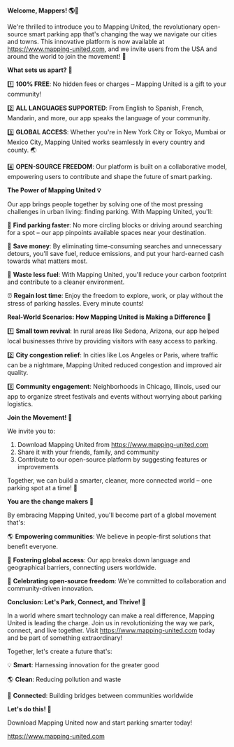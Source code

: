 **Welcome, Mappers! 🌎🚗**

We're thrilled to introduce you to Mapping United, the revolutionary open-source smart parking app that's changing the way we navigate our cities and towns. This innovative platform is now available at https://www.mapping-united.com, and we invite users from the USA and around the world to join the movement! 🌟

**What sets us apart? 🤔**

1️⃣ **100% FREE**: No hidden fees or charges – Mapping United is a gift to your community!

2️⃣ **ALL LANGUAGES SUPPORTED**: From English to Spanish, French, Mandarin, and more, our app speaks the language of your community.

3️⃣ **GLOBAL ACCESS**: Whether you're in New York City or Tokyo, Mumbai or Mexico City, Mapping United works seamlessly in every country and county. 🌏

4️⃣ **OPEN-SOURCE FREEDOM**: Our platform is built on a collaborative model, empowering users to contribute and shape the future of smart parking.

**The Power of Mapping United 💡**

Our app brings people together by solving one of the most pressing challenges in urban living: finding parking. With Mapping United, you'll:

🚗 **Find parking faster**: No more circling blocks or driving around searching for a spot – our app pinpoints available spaces near your destination.

💸 **Save money**: By eliminating time-consuming searches and unnecessary detours, you'll save fuel, reduce emissions, and put your hard-earned cash towards what matters most.

🌿 **Waste less fuel**: With Mapping United, you'll reduce your carbon footprint and contribute to a cleaner environment.

⏰ **Regain lost time**: Enjoy the freedom to explore, work, or play without the stress of parking hassles. Every minute counts!

**Real-World Scenarios: How Mapping United is Making a Difference 🌟**

1️⃣ **Small town revival**: In rural areas like Sedona, Arizona, our app helped local businesses thrive by providing visitors with easy access to parking.

2️⃣ **City congestion relief**: In cities like Los Angeles or Paris, where traffic can be a nightmare, Mapping United reduced congestion and improved air quality.

3️⃣ **Community engagement**: Neighborhoods in Chicago, Illinois, used our app to organize street festivals and events without worrying about parking logistics.

**Join the Movement! 🚀**

We invite you to:

1. Download Mapping United from https://www.mapping-united.com
2. Share it with your friends, family, and community
3. Contribute to our open-source platform by suggesting features or improvements

Together, we can build a smarter, cleaner, more connected world – one parking spot at a time! 🌟

**You are the change makers 🔧**

By embracing Mapping United, you'll become part of a global movement that's:

🌎 **Empowering communities**: We believe in people-first solutions that benefit everyone.

💚 **Fostering global access**: Our app breaks down language and geographical barriers, connecting users worldwide.

🤝 **Celebrating open-source freedom**: We're committed to collaboration and community-driven innovation.

**Conclusion: Let's Park, Connect, and Thrive! 🌈**

In a world where smart technology can make a real difference, Mapping United is leading the charge. Join us in revolutionizing the way we park, connect, and live together. Visit https://www.mapping-united.com today and be part of something extraordinary!

Together, let's create a future that's:

💡 **Smart**: Harnessing innovation for the greater good

🌎 **Clean**: Reducing pollution and waste

💚 **Connected**: Building bridges between communities worldwide

**Let's do this! 🚀**

Download Mapping United now and start parking smarter today!

https://www.mapping-united.com